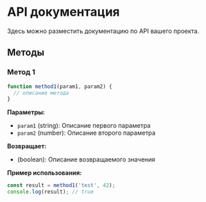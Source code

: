 # API документация

Здесь можно разместить документацию по API вашего проекта.

## Методы

### Метод 1

```javascript
function method1(param1, param2) {
  // описание метода
}
```

**Параметры:**

- `param1` (string): Описание первого параметра
- `param2` (number): Описание второго параметра

**Возвращает:**

- (boolean): Описание возвращаемого значения

**Пример использования:**

```javascript
const result = method1('test', 42);
console.log(result); // true
```
